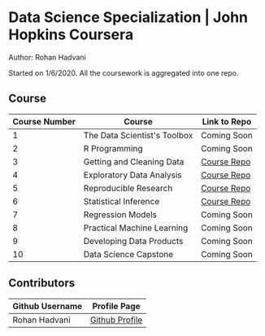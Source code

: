 # Data Science Specialization | John Hopkins Coursera
Author: Rohan Hadvani <br />

Started on 1/6/2020. 
All the coursework is aggregated into one repo.

## Course 
Course Number | Course | Link to Repo |
--- | --- | --- |
1 |  The Data Scientist's Toolbox | Coming Soon |
2 |  R Programming | Coming Soon | 
3 |  Getting and Cleaning Data |  [Course Repo](https://github.com/rohan27hadvani/datasciencecoursera/tree/master/3.%20Getting%20and%20Cleaning%20Data) | 
4 |  Exploratory Data Analysis |  [Course Repo](https://github.com/rohan27hadvani/datasciencecoursera/tree/master/4.%20Exploratory%20Data%20Analysis) | 
5 |  Reproducible Research |  [Course Repo](https://github.com/rohan27hadvani/datasciencecoursera/tree/master/5.%20Reproducible%20Research) | 
6 |  Statistical Inference |  [Course Repo](https://github.com/rohan27hadvani/datasciencecoursera/tree/master/6.%20Statistical%20Inference) |
7 |  Regression Models |  Coming Soon |
8 |  Practical Machine Learning |  Coming Soon |
9 |  Developing Data Products |  Coming Soon |
10 |  Data Science Capstone |  Coming Soon |


## Contributors
Github Username | Profile Page | 
--- | --- |
Rohan Hadvani | [Github Profile](https://github.com/Rohan27Hadvani) |
